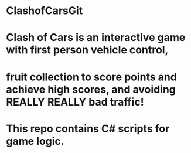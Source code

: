 # ClashofCarsGit
# Clash of Cars is an interactive game with first person vehicle control, 
# fruit collection to score points and achieve high scores, and avoiding REALLY REALLY bad traffic!
# This repo contains C# scripts for game logic.
